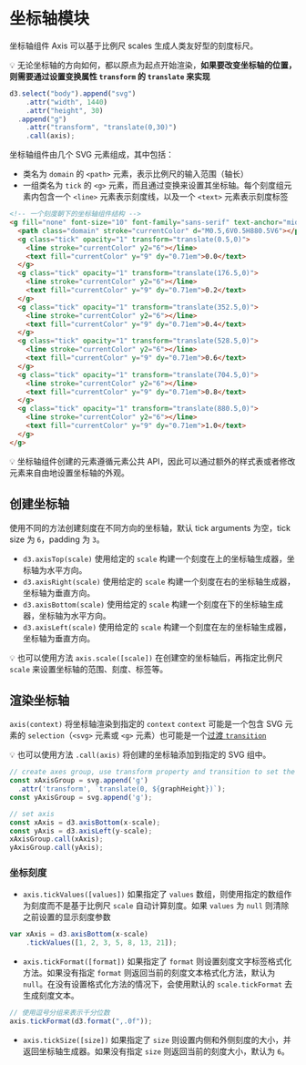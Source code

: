 # 坐标轴模块
坐标轴组件 Axis 可以基于比例尺 scales 生成人类友好型的刻度标尺。

:bulb: 无论坐标轴的方向如何，都以原点为起点开始渲染，**如果要改变坐标轴的位置，则需要通过设置变换属性 `transform` 的 `translate` 来实现**

```js
d3.select("body").append("svg")
    .attr("width", 1440)
    .attr("height", 30)
  .append("g")
    .attr("transform", "translate(0,30)")
    .call(axis);
```

坐标轴组件由几个 SVG 元素组成，其中包括：
* 类名为 `domain` 的 `<path>` 元素，表示比例尺的输入范围（轴长）
* 一组类名为 `tick` 的 `<g>` 元素，而且通过变换来设置其坐标轴。每个刻度组元素内包含一个 `<line>` 元素表示刻度线，以及一个 `<text>` 元素表示刻度标签

```html
<!-- 一个刻度朝下的坐标轴组件结构 -->
<g fill="none" font-size="10" font-family="sans-serif" text-anchor="middle">
  <path class="domain" stroke="currentColor" d="M0.5,6V0.5H880.5V6"></path>
  <g class="tick" opacity="1" transform="translate(0.5,0)">
    <line stroke="currentColor" y2="6"></line>
    <text fill="currentColor" y="9" dy="0.71em">0.0</text>
  </g>
  <g class="tick" opacity="1" transform="translate(176.5,0)">
    <line stroke="currentColor" y2="6"></line>
    <text fill="currentColor" y="9" dy="0.71em">0.2</text>
  </g>
  <g class="tick" opacity="1" transform="translate(352.5,0)">
    <line stroke="currentColor" y2="6"></line>
    <text fill="currentColor" y="9" dy="0.71em">0.4</text>
  </g>
  <g class="tick" opacity="1" transform="translate(528.5,0)">
    <line stroke="currentColor" y2="6"></line>
    <text fill="currentColor" y="9" dy="0.71em">0.6</text>
  </g>
  <g class="tick" opacity="1" transform="translate(704.5,0)">
    <line stroke="currentColor" y2="6"></line>
    <text fill="currentColor" y="9" dy="0.71em">0.8</text>
  </g>
  <g class="tick" opacity="1" transform="translate(880.5,0)">
    <line stroke="currentColor" y2="6"></line>
    <text fill="currentColor" y="9" dy="0.71em">1.0</text>
  </g>
</g>
```
:bulb: 坐标轴组件创建的元素遵循元素公共 API，因此可以通过额外的样式表或者修改元素来自由地设置坐标轴的外观。

## 创建坐标轴
使用不同的方法创建刻度在不同方向的坐标轴，默认 tick arguments 为空，tick size 为 `6`，padding 为 `3`。

* `d3.axisTop(scale)` 使用给定的 `scale` 构建一个刻度在上的坐标轴生成器，坐标轴为水平方向。
* `d3.axisRight(scale)` 使用给定的 `scale` 构建一个刻度在右的坐标轴生成器，坐标轴为垂直方向。
* `d3.axisBottom(scale)` 使用给定的 `scale` 构建一个刻度在下的坐标轴生成器，坐标轴为水平方向。
* `d3.axisLeft(scale)` 使用给定的 `scale` 构建一个刻度在左的坐标轴生成器，坐标轴为垂直方向。

:bulb: 也可以使用方法 `axis.scale([scale])` 在创建空的坐标轴后，再指定比例尺 `scale` 来设置坐标轴的范围、刻度、标签等。

## 渲染坐标轴
`axis(context)` 将坐标轴渲染到指定的 `context` `context` 可能是一个包含 SVG 元素的 `selection`（`<svg>` 元素或 `<g>` 元素）也可能是一个[过渡 `transition`](https://github.com/d3/d3-transition)

:bulb: 也可以使用方法 `.call(axis)` 将创建的坐标轴添加到指定的 SVG 组中。

```js
// create axes group, use transform property and transition to set the axis position
const xAxisGroup = svg.append('g')
  .attr('transform', `translate(0, ${graphHeight})`);
const yAxisGroup = svg.append('g');

// set axis
const xAxis = d3.axisBottom(x-scale);
const yAxis = d3.axisLeft(y-scale);
xAxisGroup.call(xAxis);
yAxisGroup.call(yAxis);
```

### 坐标刻度
* `axis.tickValues([values])` 如果指定了 `values` 数组，则使用指定的数组作为刻度而不是基于比例尺 `scale` 自动计算刻度。如果 `values` 为 `null` 则清除之前设置的显示刻度参数

```js
var xAxis = d3.axisBottom(x-scale)
    .tickValues([1, 2, 3, 5, 8, 13, 21]);
```

* `axis.tickFormat([format])` 如果指定了 `format` 则设置刻度文字标签格式化方法。如果没有指定 `format` 则返回当前的刻度文本格式化方法，默认为 `null`。在没有设置格式化方法的情况下，会使用默认的 `scale.tickFormat` 去生成刻度文本。

```js
// 使用逗号分组来表示千分位数
axis.tickFormat(d3.format(",.0f"));
```

* `axis.tickSize([size])` 如果指定了 `size` 则设置内侧和外侧刻度的大小，并返回坐标轴生成器。如果没有指定 `size` 则返回当前的刻度大小，默认为 `6`。